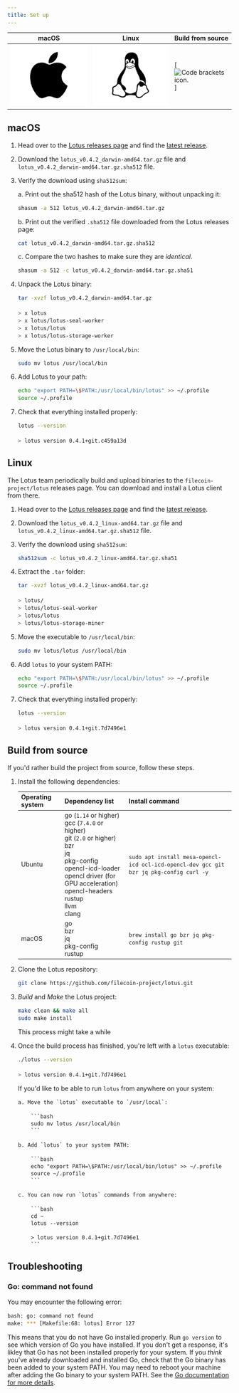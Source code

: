 ```yaml
---
title: Set up
---
```


<!-- Add table of different distros here. -->

| macOS                                                  | Linux                                                       | Build from source                                             |
| ------------------------------------------------------ | ----------------------------------------------------------- | ------------------------------------------------------------- |
| [![The macOS logo.](./images/apple-icon.png)](#mac-os) | [![The Linux "Tux" logo.](./images/linux-icon.png)](#linux) | [![Code brackets icon.](./images/build-from-source-icon.png)] |

## macOS

1. Head over to the [Lotus releases page](https://github.com/filecoin-project/lotus/releases) and find the [latest release](https://github.com/filecoin-project/lotus/releases/latest).
1. Download the `lotus_v0.4.2_darwin-amd64.tar.gz` file and `lotus_v0.4.2_darwin-amd64.tar.gz.sha512` file.
1. Verify the download using `sha512sum`:

   a. Print out the sha512 hash of the Lotus binary, without unpacking it:

   ```bash
   shasum -a 512 lotus_v0.4.2_darwin-amd64.tar.gz
   ```

   b. Print out the verified `.sha512` file downloaded from the Lotus releases page:

   ```bash
   cat lotus_v0.4.2_darwin-amd64.tar.gz.sha512
   ```

   c. Compare the two hashes to make sure they are _identical_.

   ```bash
   shasum -a 512 -c lotus_v0.4.2_darwin-amd64.tar.gz.sha51
   ```

1. Unpack the Lotus binary:

   ```bash
   tar -xvzf lotus_v0.4.2_darwin-amd64.tar.gz

   > x lotus
   > x lotus/lotus-seal-worker
   > x lotus/lotus
   > x lotus/lotus-storage-worker
   ```

1. Move the Lotus binary to `/usr/local/bin`:

   ```bash
   sudo mv lotus /usr/local/bin
   ```

1. Add Lotus to your path:

   ```bash
   echo "export PATH=\$PATH:/usr/local/bin/lotus" >> ~/.profile
   source ~/.profile
   ```

1. Check that everything installed properly:

   ```bash
   lotus --version

   > lotus version 0.4.1+git.c459a13d
   ```

## Linux

The Lotus team periodically build and upload binaries to the `filecoin-project/lotus` releases page. You can download and install a Lotus client from there.

1. Head over to the [Lotus releases page](https://github.com/filecoin-project/lotus/releases) and find the [latest release](https://github.com/filecoin-project/lotus/releases/latest).
1. Download the `lotus_v0.4.2_linux-amd64.tar.gz` file and `lotus_v0.4.2_linux-amd64.tar.gz.sha512` file.
1. Verify the download using `sha512sum`:

   ```bash
   sha512sum -c lotus_v0.4.2_linux-amd64.tar.gz.sha51
   ```

1. Extract the `.tar` folder:

   ```bash
   tar -xvzf lotus_v0.4.2_linux-amd64.tar.gz

   > lotus/
   > lotus/lotus-seal-worker
   > lotus/lotus
   > lotus/lotus-storage-miner
   ```

1. Move the executable to `/usr/local/bin`:

   ```bash
   sudo mv lotus/lotus /usr/local/bin
   ```

1. Add `lotus` to your system PATH:

   ```bash
   echo "export PATH=\$PATH:/usr/local/bin/lotus" >> ~/.profile
   source ~/.profile
   ```

1. Check that everything installed properly:

   ```bash
   lotus --version

   > lotus version 0.4.1+git.7d7496e1
   ```

## Build from source

If you'd rather build the project from source, follow these steps.

1.  Install the following dependencies:

    | Operating system | Dependency list                                                                                                                                                                                                | Install command                                                                         |
    | ---------------- | -------------------------------------------------------------------------------------------------------------------------------------------------------------------------------------------------------------- | --------------------------------------------------------------------------------------- |
    | Ubuntu           | go (`1.14` or higher)<br>gcc (`7.4.0` or higher)<br>git (`2.0` or higher)<br>bzr<br>jq<br>pkg-config<br>opencl-icd-loader<br>opencl driver (for GPU acceleration)<br>opencl-headers<br>rustup<br>llvm<br>clang | `sudo apt install mesa-opencl-icd ocl-icd-opencl-dev gcc git bzr jq pkg-config curl -y` |
    | macOS            | go<br>bzr<br>jq<br>pkg-config<br>rustup                                                                                                                                                                        | `brew install go bzr jq pkg-config rustup git`                                          |

1.  Clone the Lotus repository:

    ```bash
    git clone https://github.com/filecoin-project/lotus.git
    ```

1.  _Build_ and _Make_ the Lotus project:

    ```bash
    make clean && make all
    sudo make install
    ```

    This process might take a while

1.  Once the build process has finished, you're left with a `lotus` executable:

    ```bash
    ./lotus --version

    > lotus version 0.4.1+git.7d7496e1
    ```

    If you'd like to be able to run `lotus` from anywhere on your system:

        a. Move the `lotus` executable to `/usr/local`:

        	```bash
        	sudo mv lotus /usr/local/bin
        	```

        b. Add `lotus` to your system PATH:

        	```bash
        	echo "export PATH=\$PATH:/usr/local/bin/lotus" >> ~/.profile
        	source ~/.profile
        	```

        c. You can now run `lotus` commands from anywhere:

        	```bash
        	cd ~
        	lotus --version

        	> lotus version 0.4.1+git.7d7496e1
        	```

## Troubleshooting

### Go: command not found

You may encounter the following error:

```bash
bash: go: command not found
make: *** [Makefile:68: lotus] Error 127
```

This means that you do not have Go installed properly. Run `go version` to see which version of Go you have installed. If you don't get a response, it's likley that Go has not been installed properly for your system. If you _think_ you've already downloaded and installed Go, check that the Go binary has been added to your system PATH. You may need to reboot your machine after adding the Go binary to your system PATH. See the [Go documentation for more details](https://golang.org/doc/install#install).
